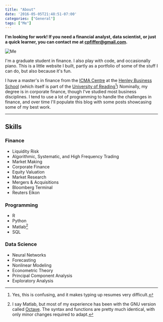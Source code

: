 ```yaml
---
title: "About"
date: '2016-05-05T21:48:51-07:00'
categories: ["General"]
tags: ["Me"]
---
```


__I'm looking for work! If you need a financial analyst, data scientist, or just a quick learner, you can contact me at [cpfiffer@gmail.com](mailto:cpfiffer@gmail.com).__

![Me](https://lh3.googleusercontent.com/EjfH_u4TJChj5ysOWJfYIvILZlrO5a920MapM3rzCKRm6VPZ6uQMwrsuFaTNGQQ1kZmkcEH6qDktF6IXNVScMaT4iRXYQUH-_SkO6iP1fXjY5ko9_mSKgPDohd9AhAfZHC-RrPlgj_-e_bkSlBcjUeZGAYNbUKUwOKL0_Bgq1WhosIP7JeaEhVpVvVqNrlFhdT35AiK3nUeg2YyXUd9bcYeQovbOUa6AaKtxYOkQybhAd0soUQwVnu0yRgd_drwXejWSLqkaRmLbNYAURb4NAQZOC9EblRAIMwWO5RtvpBz6MptI3PtHvOd0bhc3z0SsuyQauBhi4dF7pjxOrdZjnZMn0XhvH3pBGcEix2oR4tprFFzzCTsTxWW-2X9Xbgneem9lGr_qIYDc2ArlRGxzH0_hyW-k20a70ZDTDkj5fYQXvb0z3ScRlzdVrvaW2bsFLMXMQCn3Au6Inc0OnlOUYTX8Nx2KHbUUxSWhdRDoTmeq-p6nDoaZoEjXU28J8lvmBzjdR4d2oPk3aT-zIg6VC9i7pIRGZ55zASs4lQ0sd4nHdgFMPIfWUvSWs65x37vqpEZ7YHRpLCVZ8kXIohKTJsA6pzqPyl5tv9YZCCVfaq4zhlsO3boza8Y9iBi_0Teo-uXG6_9joEWUGDP0tjTcrmx4vmBJqLyFgLP3FvkJK7c=w944-h1257-no)

I'm a graduate student in finance. I also play with code, and occasionally piano. This is a little website I built, partly as a portfolio of some of the stuff I can do, but also because it's fun.

I have a master's in finance from the [ICMA Centre](http://www.icmacentre.ac.uk/) at the [Henley Business School](http://www.henley.ac.uk/) (which itself is part of the [University of Reading](https://www.reading.ac.uk/)[^1]) Nominally, my degree is in corporate finance, though I've studied most business disciplines. I tend to use a lot of programming to handle the challenges in finance, and over time I'll populate this blog with some posts showcasing some of my best work.

---
## Skills

### Finance
* Liquidity Risk
* Algorithmic, Systematic, and High Frequency Trading
* Market Making
* Corporate Finance
* Equity Valuation
* Market Research
* Mergers & Acquisitions
* Bloomberg Terminal
* Reuters Eikon

### Programming
* R
* Python
* Matlab[^2]
* SQL

### Data Science
* Neural Networks
* Forecasting
* Nonlinear Modeling
* Econometric Theory
* Principal Component Analysis
* Exploratory Analysis

[^1]: Yes, this is confusing, and it makes typing up resumes very difficult.
[^2]: I say Matlab, but most of my experience has been with the GNU version called [Octave](https://www.gnu.org/software/octave/). The syntax and functions are pretty much identical, with only minor changes required to adapt.
